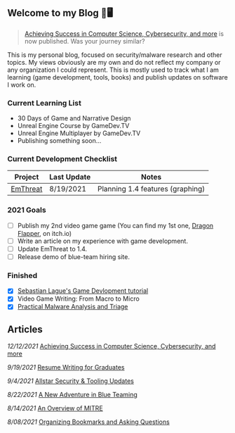 ## Welcome to my Blog 🦆🖥️

> [Achieving Success in Computer Science, Cybersecurity, and more](https://steelsleuth.github.io/vigilant-meme/Student-Success) is now published. Was your journey similar?

This is my personal blog, focused on security/malware research and other topics. My views obviously are my own and do not reflect my company or any organization I could represent. This is mostly used to track what I am learning (game development, tools, books) and publish updates on software I work on.

### Current Learning List
- 30 Days of Game and Narrative Design
- Unreal Engine Course by GameDev.TV
- Unreal Engine Multiplayer by GameDev.TV
- Publishing something soon...

### Current Development Checklist

| Project | Last Update | Notes | 
| - | - | - |
|[EmThreat](https://github.com/steelsleuth/EmThreat) | 8/19/2021| Planning 1.4 features (graphing) |

### 2021 Goals
- [ ] Publish my 2nd video game game (You can find my 1st one, [Dragon Flapper](https://satireninja.itch.io/dragon-flapper), on itch.io)
- [ ] Write an article on my experience with game development.
- [ ] Update EmThreat to 1.4.
- [ ] Release demo of blue-team hiring site.

### Finished
- [x] [Sebastian Lague's Game Devlopment tutorial](https://www.youtube.com/watch?v=_cCGBMmMOFw&list=PLFt_AvWsXl0fnA91TcmkRyhhixX9CO3Lw&index=1)
- [x] Video Game Writing: From Macro to Micro
- [x] [Practical Malware Analysis and Triage](https://academy.tcm-sec.com/p/practical-malware-analysis-triage)

## Articles

*12/12/2021* [Achieving Success in Computer Science, Cybersecurity, and more](https://steelsleuth.github.io/vigilant-meme/Student-Success)

*9/19/2021* [Resume Writing for Graduates](https://steelsleuth.github.io/vigilant-meme/Resume-Writing)

*9/4/2021* [Allstar Security & Tooling Updates](https://steelsleuth.github.io/vigilant-meme/Allstar-Security)

*8/22/2021* [A New Adventure in Blue Teaming](https://steelsleuth.github.io/vigilant-meme/breaking-blue)

*8/14/2021* [An Overview of MITRE](https://steelsleuth.github.io/vigilant-meme/MITRE)

*8/08/2021* [Organizing Bookmarks and Asking Questions](https://steelsleuth.github.io/vigilant-meme/Organizing-Bookmarks) 

